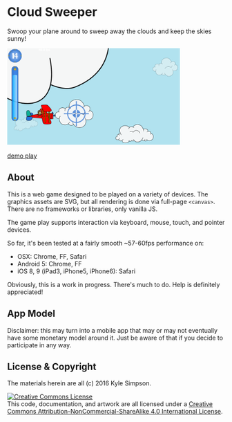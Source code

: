# Cloud Sweeper

Swoop your plane around to sweep away the clouds and keep the skies sunny!

<a href="https://rawgit.com/getify/cloud-sweeper/master/web/index.html"><img src="resources/screenshot.png" width="400"></a>

<a href="https://rawgit.com/getify/cloud-sweeper/master/web/index.html">demo play</a>

## About

This is a web game designed to be played on a variety of devices. The graphics assets are SVG, but all rendering is done via full-page `<canvas>`. There are no frameworks or libraries, only vanilla JS.

The game play supports interaction via keyboard, mouse, touch, and pointer devices.

So far, it's been tested at a fairly smooth ~57-60fps performance on:

* OSX: Chrome, FF, Safari
* Android 5: Chrome, FF
* iOS 8, 9 (iPad3, iPhone5, iPhone6): Safari

Obviously, this is a work in progress. There's much to do. Help is definitely appreciated!

## App Model

Disclaimer: this may turn into a mobile app that may or may not eventually have some monetary model around it. Just be aware of that if you decide to participate in any way.

## License & Copyright

The materials herein are all (c) 2016 Kyle Simpson.

<a rel="license" href="http://creativecommons.org/licenses/by-nc-sa/4.0/"><img alt="Creative Commons License" style="border-width:0" src="https://i.creativecommons.org/l/by-nc-sa/4.0/88x31.png" /></a><br />This code, documentation, and artwork are all licensed under a <a rel="license" href="http://creativecommons.org/licenses/by-nc-sa/4.0/">Creative Commons Attribution-NonCommercial-ShareAlike 4.0 International License</a>.
